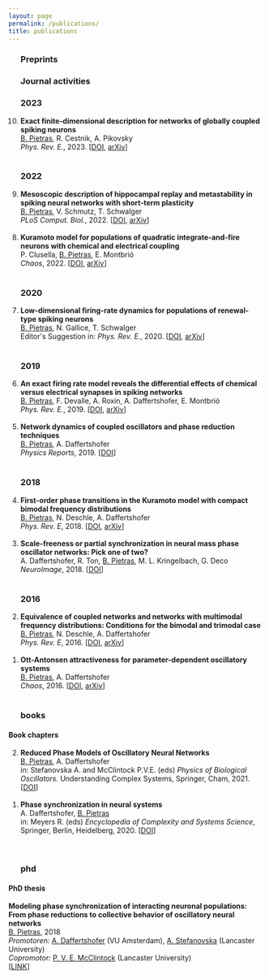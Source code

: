```yaml
---
layout: page
permalink: /publications/
title: publications
---
```



<ol reversed>
  
  <h3>Preprints</h3>
  
  
  <h3>Journal activities</h3>
  
  <h3 class="year">2023</h3>
  
  <li> <strong>Exact finite-dimensional description for networks of globally coupled spiking neurons</strong><br/>
      <ins>B. Pietras</ins>, R. Cestnik, A. Pikovsky<br/>
      <em>Phys. Rev. E.</em>, 2023. [<a href="https://doi.org/10.1103/PhysRevE.107.024315" target="_self">DOI</a>, <a href="https://doi.org/10.48550/arXiv.2209.00922" target="_self">arXiv</a>]</li><br/>
  
  <h3 class="year">2022</h3>
  
  <li> <strong>Mesoscopic description of hippocampal replay and metastability in spiking neural networks with short-term plasticity</strong><br/>
      <ins>B. Pietras</ins>, V. Schmutz, T. Schwalger<br/>
      <em>PLoS Comput. Biol.</em>, 2022. [<a href="https://doi.org/10.1371/journal.pcbi.1010809" target="_self">DOI</a>, <a href="https://arxiv.org/abs/2204.01675" target="_self">arXiv</a>]</li><br/>
  
  <li> <strong>Kuramoto model for populations of quadratic integrate-and-fire neurons with chemical and electrical coupling</strong><br/>
      P. Clusella, <ins>B. Pietras</ins>, E. Montbri&oacute;<br/>
      <em>Chaos</em>, 2022. [<a href="https://aip.scitation.org/doi/full/10.1063/5.0075285" target="_self">DOI</a>, <a href="https://arxiv.org/abs/2110.07665" target="_self">arXiv</a>]</li><br/>
  
  <h3 class="year">2020</h3>
  <li> <strong>Low-dimensional firing-rate dynamics for populations of renewal-type spiking neurons</strong><br/>
      <ins>B. Pietras</ins>, N. Gallice, T. Schwalger<br/>
      Editor's Suggestion in: <em>Phys. Rev. E.</em>, 2020. [<a href="https://journals.aps.org/pre/abstract/10.1103/PhysRevE.102.022407" target="_self">DOI</a>, <a href="https://arxiv.org/abs/2003.06038" target="_self">arXiv</a>]</li><br/>
  
  <h3 class="year">2019</h3>
  <li> <strong>An exact firing rate model reveals the differential effects of chemical versus electrical synapses in
spiking networks</strong><br/>
      <ins>B. Pietras</ins>, F. Devalle, A. Roxin, A. Daffertshofer, E. Montbri&oacute;<br/>
      <em>Phys. Rev. E.</em>, 2019. [<a href="https://journals.aps.org/pre/abstract/10.1103/PhysRevE.100.042412" target="_self">DOI</a>, <a href="https://arxiv.org/abs/1905.01917" target="_self">arXiv</a>]</li><br/>
  
  <li> <strong>Network dynamics of coupled oscillators and phase reduction techniques</strong><br/>
      <ins>B. Pietras</ins>, A. Daffertshofer<br/>
      <em>Physics Reports</em>, 2019. [<a href="https://www.sciencedirect.com/science/article/pii/S0370157319302327" target="_self">DOI</a>]</li><br/>
  
  <h3 class="year">2018</h3>
  <li> <strong>First-order phase transitions in the Kuramoto model with compact bimodal frequency distributions</strong><br/>
      <ins>B. Pietras</ins>, N. Deschle, A. Daffertshofer<br/>
      <em>Phys. Rev. E</em>, 2018. [<a href="https://journals.aps.org/pre/abstract/10.1103/PhysRevE.98.062219" target="_self">DOI</a>, <a href="https://arxiv.org/abs/1810.01673" target="_self">arXiv</a>]</li><br/>
  
  <li> <strong>Scale-freeness or partial synchronization in neural mass phase oscillator networks: Pick one of two?</strong><br/>
      A. Daffertshofer, R. Ton, <ins>B. Pietras</ins>, M. L. Kringelbach, G. Deco<br/>
      <em>NeuroImage</em>, 2018. [<a href="https://www.sciencedirect.com/science/article/pii/S1053811918302805" target="_self">DOI</a>]</li><br/>
        
  <h3 class="year">2016</h3>      
  <li><strong>Equivalence of coupled networks and networks with multimodal frequency distributions: Conditions for the bimodal and trimodal case</strong><br/>
      <ins>B. Pietras</ins>, N. Deschle, A. Daffertshofer<br/>
      <em>Phys. Rev. E</em>, 2016. [<a href="https://journals.aps.org/pre/abstract/10.1103/PhysRevE.94.052211" target="_self">DOI</a>, <a href="https://arxiv.org/abs/1602.08368" target="_self">arXiv</a>]</li><br/>
  
  <li> <strong>Ott-Antonsen attractiveness for parameter-dependent oscillatory systems</strong><br/>
      <ins>B. Pietras</ins>, A. Daffertshofer<br/>
      <em>Chaos</em>, 2016. [<a href="https://aip.scitation.org/doi/10.1063/1.4963371" target="_self">DOI</a>, <a href="https://arxiv.org/abs/1608.02723" target="_self">arXiv</a>]</li>

  <br>
  <h3 class="year">books</h3>
</ol>


<h4>Book chapters</h4>

<ol reversed>
  
  <li> <strong>Reduced Phase Models of Oscillatory Neural Networks</strong><br/>
      <ins>B. Pietras</ins>, A. Daffertshofer<br/>
      in: Stefanovska A. and McClintock P.V.E. (eds) <em>Physics of Biological Oscillators.</em> Understanding Complex Systems, Springer, Cham, 2021. [<a href="https://doi.org/10.1007/978-3-030-59805-1_3" target="_self">DOI</a>]</li><br/>
  
  <li> <strong>Phase synchronization in neural systems</strong><br/>
      A. Daffertshofer, <ins>B. Pietras</ins><br/>
      in: Meyers R. (eds) <em>Encyclopedia of Complexity and Systems Science</em>, Springer, Berlin, Heidelberg, 2020. [<a href="https://doi.org/10.1007/978-3-642-27737-5_693-1" target="_self">DOI</a>]</li><br/>

  <br>
  <h3 class="year">phd</h3>
  
</ol>

  
<h4>PhD thesis</h4>

<strong>Modeling phase synchronization of interacting neuronal populations: From phase reductions to collective behavior of oscillatory neural networks</strong><br/>
<ins>B. Pietras</ins>, 2018<br/>
<em>Promotoren:</em>   <a href="https://www.human-movement-sciences.nl/cd/scientfic-staff/marlow/" target="_self">A. Daffertshofer</a> (VU Amsterdam), <a href="https://www.lancaster.ac.uk/physics/about-us/people/aneta-stefanovska" target="_self">A. Stefanovska</a> (Lancaster University)<br/>
<em>Copromotor:</em>   <a href="https://www.lancaster.ac.uk/physics/about-us/people/peter-mcclintock" target="_self">P. V. E. McClintock</a> (Lancaster University)<br/>
[<a href="https://research.vu.nl/en/publications/modeling-phase-synchronization-of-interacting-neuronal-population" target="_self">LINK</a>]
     
     
